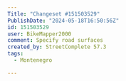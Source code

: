 ```yaml
---
Title: "Changeset #151503529"
PublishDate: "2024-05-18T16:50:56Z"
id: 151503529
user: BikeMapper2000
comment: Specify road surfaces
created_by: StreetComplete 57.3
tags:
  - Montenegro

---
```

